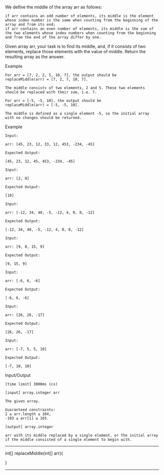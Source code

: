 We define the middle of the array arr as follows:

    if arr contains an odd number of elements, its middle is the element whose index number is the same when counting from the beginning of the array and from its end;
    if arr contains an even number of elements, its middle is the sum of the two elements whose index numbers when counting from the beginning and from the end of the array differ by one.

Given array arr, your task is to find its middle, and, if it consists of two elements, replace those elements with the value of middle. Return the resulting array as the answer.

Example

    For arr = [7, 2, 2, 5, 10, 7], the output should be
    replaceMiddle(arr) = [7, 2, 7, 10, 7].

    The middle consists of two elements, 2 and 5. These two elements should be replaced with their sum, i.e. 7.

    For arr = [-5, -5, 10], the output should be
    replaceMiddle(arr) = [-5, -5, 10].

    The middle is defined as a single element -5, so the initial array with no changes should be returned.


Example

    Input:

    arr: [45, 23, 12, 33, 12, 453, -234, -45]

    Expected Output:

    [45, 23, 12, 45, 453, -234, -45]

    Input:

    arr: [2, 8]

    Expected Output:

    [10]

    Input:

    arr: [-12, 34, 40, -5, -12, 4, 0, 0, -12]

    Expected Output:

    [-12, 34, 40, -5, -12, 4, 0, 0, -12]

    Input:

    arr: [9, 0, 15, 9]

    Expected Output:

    [9, 15, 9]

    Input:

    arr: [-6, 6, -6]

    Expected Output:

    [-6, 6, -6]

    Input:

    arr: [26, 26, -17]

    Expected Output:

    [26, 26, -17]

    Input:

    arr: [-7, 5, 5, 10]

    Expected Output:

    [-7, 10, 10]

Input/Output

    [time limit] 3000ms (cs)

    [input] array.integer arr

    The given array.

    Guaranteed constraints:
    2 ≤ arr.length ≤ 104,
    -103 ≤ arr[i] ≤ 103.

    [output] array.integer

    arr with its middle replaced by a single element, or the initial array if the middle consisted of a single element to begin with.


********************************************************

int[] replaceMiddle(int[] arr){


}

********************************************************
